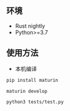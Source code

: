 ## 环境

- Rust nightly
- Python>=3.7

## 使用方法

- 本机编译
```bash
pip install maturin

maturin develop

python3 tests/test.py
```
